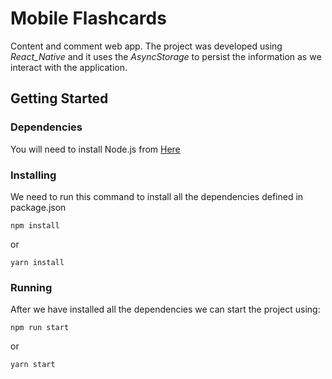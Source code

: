 # Mobile Flashcards
Content and comment web app. The project was developed using _React_Native_ and it uses the _AsyncStorage_ to persist the information as we interact with the application.
## Getting Started
### Dependencies
You will need to install Node.js from [Here](https://nodejs.org)
### Installing
We need to run this command to install all the dependencies defined in package.json
```
npm install
```
or
```
yarn install
```
### Running
After we have installed all the dependencies we can start the project using:
```
npm run start
```
or
```
yarn start
```
